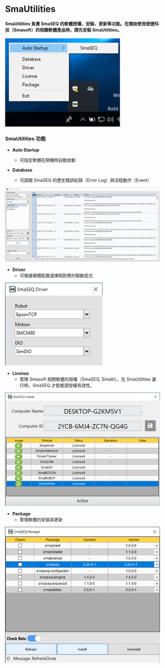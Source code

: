 # SmaUtilities

#### SmaUtilities 負責 SmaSEQ 的軟體授權、安裝、更新等功能。在開始使用偲倢科技（Smasoft）的相關軟體產品時，請先安裝 SmaUtilities。

![Menu of SmaUtilities](../.gitbook/assets/smautilities_menu.PNG)

### SmaUtilities 功能

* **Auto Startup**

  * 可指定軟體在開機時自動啟動

* **Database**
  * 可調閱 SmaSEQ 的歷史錯誤紀錄（Error Log）與流程動作（Event）

![SmaUtilities - Database](../.gitbook/assets/smautilities_database_interface.PNG)

* **Driver**
  * 可根據硬體配置選擇相對應的驅動程式

![SmaUtilities - Driver](../.gitbook/assets/smautilities_driver_setup%20%281%29.PNG)

* **License**
  * 管理 Smasoft 相關軟體的授權（SmaSEQ, SmaAI）。在 SmaUtilities 運行時，SmaSEQ 才能驗證授權有效性。

![SmaUtilities - License](../.gitbook/assets/smautilities_license_setup_activated%20%281%29.PNG)

* **Package**
  * 管理軟體的安裝與更新

![SmaUtilities - Package](../.gitbook/assets/smautilities_package_install-smaseq_finish.PNG)

